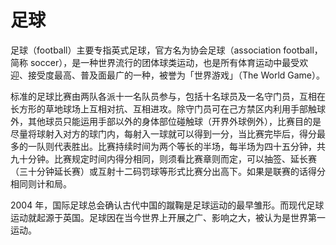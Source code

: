# 足球

足球（football）主要专指英式足球，官方名为协会足球（association football，简称 soccer），是一种世界流行的团体球类运动，也是所有体育运动中最受欢迎、接受度最高、普及面最广的一种，被誉为「世界游戏」（The World Game）。

标准的足球比赛由两队各派十一名队员参与，包括十名球员及一名守门员，互相在长方形的草地球场上互相对抗、互相进攻。除守门员可在己方禁区内利用手部触球外，其他球员只能运用手部以外的身体部位碰触球（开界外球例外），比赛目的是尽量将球射入对方的球门内，每射入一球就可以得到一分，当比赛完毕后，得分最多的一队则代表胜出。比赛持续时间为两个等长的半场，每半场为四十五分钟，共九十分钟。比赛规定时间内得分相同，则须看比赛章则而定，可以抽签、延长赛（三十分钟延长赛）或互射十二码罚球等形式比赛分出高下。如果是联赛的话得分相同则计和局。

2004 年，国际足球总会确认古代中国的蹴鞠是足球运动的最早雏形。而现代足球运动就起源于英国。足球因在当今世界上开展之广、影响之大，被认为是世界第一运动。
